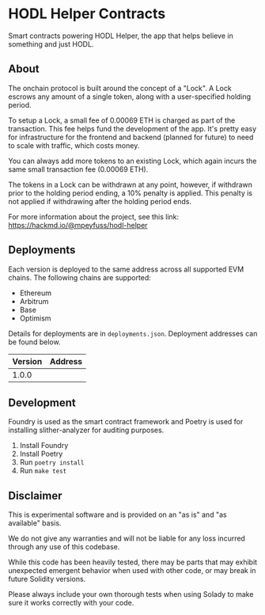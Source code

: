 # HODL Helper Contracts
Smart contracts powering HODL Helper, the app that helps believe in something and just HODL.

## About
The onchain protocol is built around the concept of a "Lock". A Lock escrows any amount of a single token, along with a user-specified holding period. 

To setup a Lock, a small fee of 0.00069 ETH is charged as part of the transaction. This fee helps fund the development of the app. It's pretty easy for infrastructure for the frontend and backend (planned for future) to need to scale with traffic, which costs money.

You can always add more tokens to an existing Lock, which again incurs the same small transaction fee (0.00069 ETH).

The tokens in a Lock can be withdrawn at any point, however, if withdrawn prior to the holding period ending, a 10% penalty is applied. This penalty is not applied if withdrawing after the holding period ends.

For more information about the project, see this link: https://hackmd.io/@mpeyfuss/hodl-helper

## Deployments
Each version is deployed to the same address across all supported EVM chains. The following chains are supported:
- Ethereum
- Arbitrum
- Base
- Optimism

Details for deployments are in `deployments.json`. Deployment addresses can be found below.

| Version | Address                                    |
|---------|--------------------------------------------|
| 1.0.0   |  |

## Development

Foundry is used as the smart contract framework and Poetry is used for installing slither-analyzer for auditing purposes.

1. Install Foundry
2. Install Poetry
3. Run `poetry install`
4. Run `make test`

## Disclaimer
This is experimental software and is provided on an "as is" and "as available" basis.

We do not give any warranties and will not be liable for any loss incurred through any use of this codebase.

While this code has been heavily tested, there may be parts that may exhibit unexpected emergent behavior when used with other code, or may break in future Solidity versions.

Please always include your own thorough tests when using Solady to make sure it works correctly with your code.